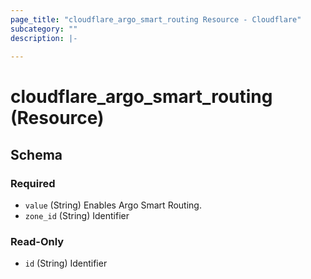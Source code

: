 ```yaml
---
page_title: "cloudflare_argo_smart_routing Resource - Cloudflare"
subcategory: ""
description: |-
  
---
```


# cloudflare_argo_smart_routing (Resource)




<!-- schema generated by tfplugindocs -->
## Schema

### Required

- `value` (String) Enables Argo Smart Routing.
- `zone_id` (String) Identifier

### Read-Only

- `id` (String) Identifier


